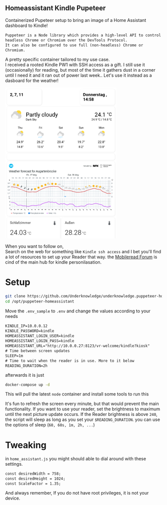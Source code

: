 Homeassistant Kindle Pupeteer
--- 
Containerized Pupeteer setup to bring an image of a Home Assistant dashboard to Kindle!   

    Puppeteer is a Node library which provides a high-level API to control headless Chrome or Chromium over the DevTools Protocol.
    It can also be configured to use full (non-headless) Chrome or Chromium. 


A pretty specific container tailored to my use case.   
I received a rooted Kindle PW1 with SSH access as a gift. I still use it (occasionally) for reading, but most of the time it gathers dust in a corner until I need it and it ran out of power last week..
Let's use it instead as a dasboard for the weather!

<img src="https://github.com/Underknowledge/underknowledge.puppeteer-homeassistant/raw/main/home_assistant.png" alt="" data-canonical-src="https://github.com/Underknowledge/underknowledge.puppeteer-homeassistant/raw/main/home_assistant.png" width="358" height="485" />

When you want to follow on,    
Search on the web for something like `Kindle ssh access` and I bet you'll find a lot of resources to set up your Reader that way.  the [Mobileread Forum](https://www.mobileread.com) is cind of the main hub for kindle personilasation. 


# Setup 

```bash
git clone https://github.com/Underknowledge/underknowledge.puppeteer-homeassistant /opt/puppeteer-homeassistant
cd /opt/puppeteer-homeassistant
```

Move the `.env_sample` to `.env` and change the values according to your needs 


    KINDLE_IP=10.0.0.12
    KINDLE_PASSWORD=kindle
    HOMEASSISTANT_LOGIN_USER=kindle
    HOMEASSISTANT_LOGIN_PASS=kindle
    HOMEASSISTANT_URL="http://10.0.0.27:8123/vr-welcome/kindle?kiosk"
    # Time between screen updates
    SLEEP=1m
    # Time to wait when the reader is in use. More to it below
    READING_DURATION=2h

afterwards it is just 
```bash
docker-compose up -d 
```
This will pull the latest `node` container and install some tools to run this

It's fun to refresh the screen every minute, but that would prevent the main functionality.
If you want to use your reader, set the brightness to maximum until the next picture update occurs. 
If the Reader brightness is above `240`, the script will sleep as long as you set your `$READING_DURATION`. 
you can use the options of sleep (`60, 60s, 1m, 2h, ...`)
 
# Tweaking 

in `home_assistant.js` you might should able to dial around with these settings.  

    const desiredWidth = 758;
    const desiredHeight = 1024;
    const ScaleFactor = 1.35;



And always remember, 
If you do not have root privileges, it is not your device.